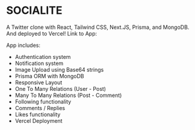 # SOCIALITE
 
A Twitter clone with React, Tailwind CSS, Next.JS, Prisma, and MongoDB. And deployed to Vercel! 
Link to App: 

App includes:
- Authentication system
- Notification system
- Image Upload using Base64 strings
- Prisma ORM with MongoDB
- Responsive Layout
- One To Many Relations (User - Post)
- Many To Many Relations (Post - Comment)
- Following functionality
- Comments / Replies
- Likes functionality
- Vercel Deployment
